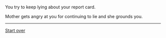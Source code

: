 You try to keep lying about your report card.

Mother gets angry at you for continuing to lie and she grounds you.

-----
[Start over](../reportcard.md)
